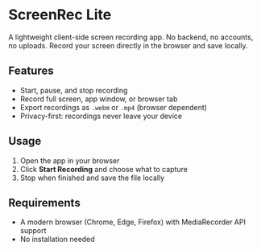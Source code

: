 # ScreenRec Lite  

A lightweight client-side screen recording app. No backend, no accounts, no uploads. Record your screen directly in the browser and save locally.  

## Features  
- Start, pause, and stop recording  
- Record full screen, app window, or browser tab  
- Export recordings as `.webm` or `.mp4` (browser dependent)  
- Privacy-first: recordings never leave your device  

## Usage  
1. Open the app in your browser  
2. Click **Start Recording** and choose what to capture  
3. Stop when finished and save the file locally  

## Requirements  
- A modern browser (Chrome, Edge, Firefox) with MediaRecorder API support  
- No installation needed  
